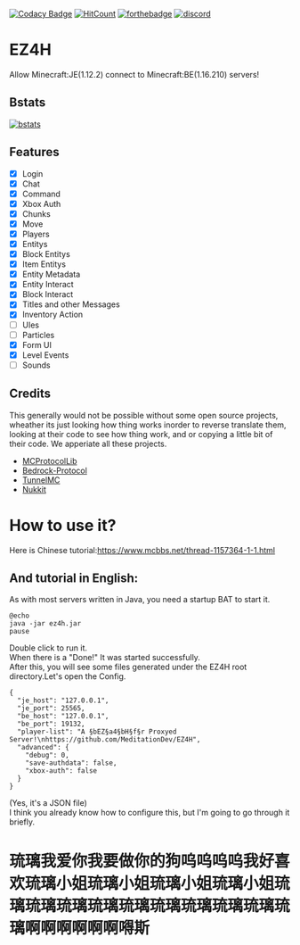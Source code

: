 [![Codacy Badge](https://api.codacy.com/project/badge/Grade/1cc63c381abb4db38e4f25ced750ef3f)](https://app.codacy.com/gh/Project-EZ4H/EZ4H?utm_source=github.com&utm_medium=referral&utm_content=Project-EZ4H/EZ4H&utm_campaign=Badge_Grade)
[![HitCount](http://hits.dwyl.com/Project-EZ4H/EZ4H.svg)](http://hits.dwyl.com/Project-EZ4H/EZ4H)
[![forthebadge](https://forthebadge.com/images/badges/made-with-java.svg)](https://forthebadge.com)
[![discord](https://img.shields.io/discord/799644723328974868?style=for-the-badge)](https://discord.gg/s3H67gYe7Z)
# EZ4H
Allow Minecraft:JE(1.12.2) connect to Minecraft:BE(1.16.210) servers!  

## Bstats
[![bstats](https://bstats.org/signatures/bukkit/EZ4H.svg)](https://bstats.org/plugin/bukkit/EZ4H/10109)

## Features
- [x] Login
- [x] Chat
- [x] Command
- [X] Xbox Auth
- [X] Chunks
- [X] Move
- [X] Players
- [X] Entitys
- [X] Block Entitys
- [X] Item Entitys
- [X] Entity Metadata
- [X] Entity Interact
- [X] Block Interact
- [X] Titles and other Messages
- [X] Inventory Action
- [ ] UIes
- [ ] Particles
- [X] Form UI
- [X] Level Events
- [ ] Sounds

## Credits
This generally would not be possible without some open source projects, wheather its just looking how thing works inorder to reverse translate them, looking at their code to see how thing work, and or copying a little bit of their code. We apperiate all these projects.  
- [MCProtocolLib](https://github.com/Steveice10/MCProtocolLib)
- [Bedrock-Protocol](https://github.com/CloudburstMC/Protocol)
- [TunnelMC](https://github.com/THEREALWWEFAN231/TunnelMC)
- [Nukkit](https://github.com/CloudburstMC/Nukkit/)

# How to use it?
Here is Chinese tutorial:https://www.mcbbs.net/thread-1157364-1-1.html

## And tutorial in English:  
As with most servers written in Java, you need a startup BAT to start it.  
~~~  
@echo  
java -jar ez4h.jar  
pause
~~~  
Double click to run it.  
When there is a "Done!" It was started successfully.  
After this, you will see some files generated under the EZ4H root directory.Let's open the Config.  
~~~
{
  "je_host": "127.0.0.1",
  "je_port": 25565,
  "be_host": "127.0.0.1",
  "be_port": 19132,
  "player-list": "A §bEZ§a4§bH§f§r Proxyed Server!\nhttps://github.com/MeditationDev/EZ4H",
  "advanced": {
    "debug": 0,
    "save-authdata": false,
    "xbox-auth": false
  }
}
~~~  
(Yes, it's a JSON file)  
I think you already know how to configure this, but I'm going to go through it briefly.

# 琉璃我爱你我要做你的狗呜呜呜呜我好喜欢琉璃小姐琉璃小姐琉璃小姐琉璃小姐琉璃琉璃琉璃琉璃琉璃琉璃琉璃琉璃琉璃琉璃啊啊啊啊啊啊嘚斯
